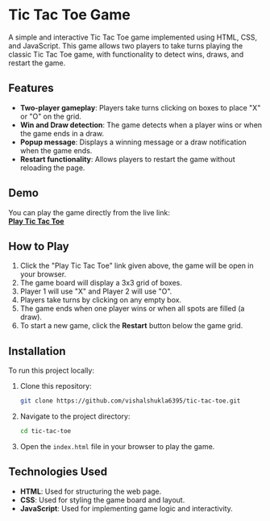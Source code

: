 # Tic Tac Toe Game

A simple and interactive Tic Tac Toe game implemented using HTML, CSS, and JavaScript. This game allows two players to take turns playing the classic Tic Tac Toe game, with functionality to detect wins, draws, and restart the game.

## Features

- **Two-player gameplay**: Players take turns clicking on boxes to place "X" or "O" on the grid.
- **Win and Draw detection**: The game detects when a player wins or when the game ends in a draw.
- **Popup message**: Displays a winning message or a draw notification when the game ends.
- **Restart functionality**: Allows players to restart the game without reloading the page.

## Demo

You can play the game directly from the live link:  
[**Play Tic Tac Toe**](https://vishalshukla6395.github.io/Tic-tac-toe)

## How to Play

1. Click the "Play Tic Tac Toe" link given above, the game will be open in your browser.
2. The game board will display a 3x3 grid of boxes.
3. Player 1 will use "X" and Player 2 will use "O".
4. Players take turns by clicking on any empty box.
5. The game ends when one player wins or when all spots are filled (a draw).
6. To start a new game, click the **Restart** button below the game grid.

## Installation

To run this project locally:

1. Clone this repository:

    ```bash
    git clone https://github.com/vishalshukla6395/tic-tac-toe.git
    ```

2. Navigate to the project directory:

    ```bash
    cd tic-tac-toe
    ```

3. Open the `index.html` file in your browser to play the game.

## Technologies Used

- **HTML**: Used for structuring the web page.
- **CSS**: Used for styling the game board and layout.
- **JavaScript**: Used for implementing game logic and interactivity.
